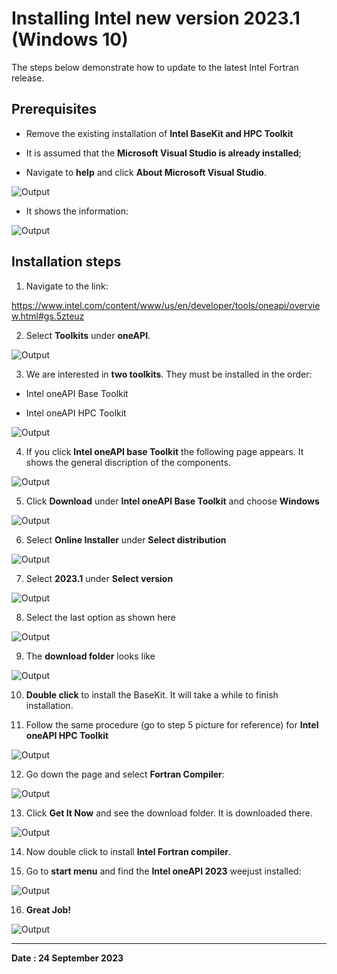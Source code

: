 # **Installing Intel new version 2023.1 (Windows 10)**

The steps below demonstrate how to update to the latest Intel Fortran release. 

## **Prerequisites**

* Remove the existing installation of **Intel BaseKit and HPC Toolkit** 
* It is assumed that the **Microsoft Visual Studio is already installed**; 

* Navigate to **help** and click **About Microsoft Visual Studio**. 

![Output](images/visual_studio_help.PNG)

* It shows the information:

![Output](images/visual_studio_version.png)

## **Installation steps**

1) Navigate to the link:

https://www.intel.com/content/www/us/en/developer/tools/oneapi/overview.html#gs.5zteuz

2) Select **Toolkits** under **oneAPI**.

![Output](images/Intel_oneAPI.png)


3) We are interested in **two toolkits**. They must be installed in the order:

* Intel oneAPI Base Toolkit

* Intel oneAPI HPC Toolkit

![Output](images/Intel_oneAPI_toolkits.PNG)


4) If you click **Intel oneAPI base Toolkit** the following page appears. It shows the general discription of the components.

![Output](images/intel_oneAPI_Base_Toolkit.PNG)


5) Click **Download** under **Intel oneAPI Base Toolkit** and choose **Windows**


![Output](images/intel_OS.PNG)


6) Select **Online Installer** under **Select distribution**


![Output](images/intel_os_distribution.PNG)


7) Select **2023.1** under **Select version**


![Output](images/intel_os_version.PNG)

8) Select the last option as shown here

![Output](images/intel_oneAPI_Base_Toolkit_download.PNG)

9) The **download folder** looks like


![Output](images/intel_download_folder_1.png)

10) **Double click** to install the BaseKit. It will take a while to finish installation.


11) Follow the same procedure (go to step 5 picture for reference) for **Intel oneAPI HPC Toolkit**

![Output](images/intel_oneAPI_HPC_Toolkit.PNG)


12) Go down the page and select **Fortran Compiler**:

![Output](images/intel_Fortran_download.PNG)

13) Click **Get It Now** and see the download folder. It is downloaded there.

![Output](images/intel_download_folder.PNG)

14) Now double click to install **Intel Fortran compiler**.

15) Go to **start menu** and find the **Intel oneAPI 2023** weejust installed:

![Output](images/intel_start.PNG)

16) **Great Job!** 

![Output](images/congratulations.jpg)


---

**Date : 24 September 2023**
